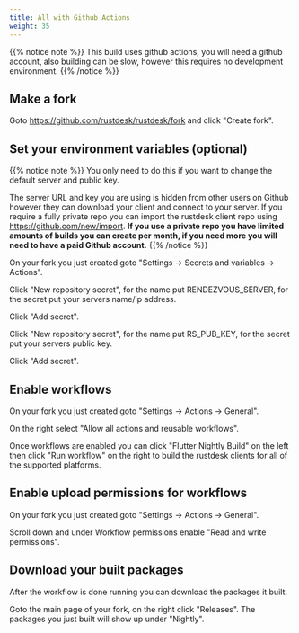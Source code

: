 ```yaml
---
title: All with Github Actions
weight: 35
---
```


{{% notice note %}}
This build uses github actions, you will need a github account, also building can be slow, however this requires no development environment.
{{% /notice %}}

## Make a fork

Goto https://github.com/rustdesk/rustdesk/fork and click "Create fork".

## Set your environment variables (optional)

{{% notice note %}}
You only need to do this if you want to change the default server and public key.

The server URL and key you are using is hidden from other users on Github however they can download your client and connect to your server. If you require a fully private repo you can import the rustdesk client repo using https://github.com/new/import. **If you use a private repo you have limited amounts of builds you can create per month, if you need more you will need to have a paid Github account.**
{{% /notice %}}

On your fork you just created goto "Settings -> Secrets and variables -> Actions".

Click "New repository secret", for the name put RENDEZVOUS_SERVER, for the secret put your servers name/ip address.

Click "Add secret".

Click "New repository secret", for the name put RS_PUB_KEY, for the secret put your servers public key.

Click "Add secret".

## Enable workflows

On your fork you just created goto "Settings -> Actions -> General".

On the right select "Allow all actions and reusable workflows".

Once workflows are enabled you can click "Flutter Nightly Build" on the left then click "Run workflow" on the right to build the rustdesk clients for all of the supported platforms.

## Enable upload permissions for workflows

On your fork you just created goto "Settings -> Actions -> General".

Scroll down and under Workflow permissions enable "Read and write permissions".

## Download your built packages

After the workflow is done running you can download the packages it built. 

Goto the main page of your fork, on the right click "Releases". The packages you just built will show up under "Nightly".
